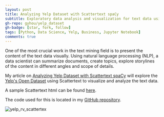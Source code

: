 ```yaml
---
layout: post
title: Analyzing Yelp Dataset with Scattertext spaCy
subtitle: Exploratory data analysis and visualization for text data using NLP
gh-repo: gyhou/yelp_dataset
gh-badge: [star, fork, follow]
tags: [Python, Data Science, Yelp, Business, Jupyter Notebook]
comments: true
---
```

One of the most crucial work in the text mining field is to present the content of the text data visually. Using natural language processing (NLP), a data scientist can summarize documents, create topics, explore storylines of the content in different angles and scope of details.

My article on [Analyzing Yelp Dataset with Scattertext spaCy](https://towardsdatascience.com/analyzing-yelp-dataset-with-scattertext-spacy-82ea8bb7a60e) will explore the [Yelp's Open Dataset](https://www.yelp.com/dataset/) using Scattertext to visualize and analyze the text data.

A sample Scattertext html can be found [here](http://gyhou.com/RV-Parks-Campgrounds-Yelp-Reviews-Scattertext.html).

The code used for this is located in my [GitHub repository](https://github.com/gyhou/yelp_dataset).

![yelp_rv_scattertex](https://github.com/gyhou/yelp_dataset/blob/master/yelp_rv_scattertext.png)
